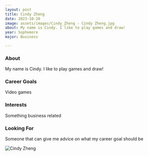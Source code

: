 ```yaml
---
layout: post
title: Cindy Zheng 
date: 2023-10-20
image: assets/images/Cindy_Zheng - Cindy Zheng.jpg
about: My name is Cindy. I like to play games and draw!
year: Sophomore
major: Business

---
```


### About

My name is Cindy. I like to play games and draw!

### Career Goals

Video games 

### Interests

Something business related 

### Looking For

Someone that can give me advice on what my career goal should be

<div class="text-center my-5">
    <img src="https://sase-drexel.github.io/mentorship-2023/assets/images/Cindy_Zheng - Cindy Zheng.jpg" alt="Cindy Zheng" class="rounded post-img" />
</div>
